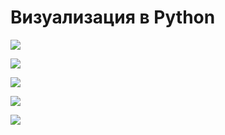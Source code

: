 # Визуализация в Python

![](https://github.com/aaaaaaaalesha/python_visualization/blob/master/visualization%20in%20matplotlib&plotly/project/images/results_viz1.png)

![](https://github.com/aaaaaaaalesha/python_visualization/blob/master/visualization%20in%20matplotlib&plotly/project/images/results_viz2.png)

![](https://github.com/aaaaaaaalesha/python_visualization/blob/master/visualization%20in%20matplotlib&plotly/project/images/results_viz3.png)

![](https://github.com/aaaaaaaalesha/python_visualization/blob/master/visualization%20in%20matplotlib%26plotly/project/images/results_viz4.png)

![](https://github.com/aaaaaaaalesha/python_visualization/blob/master/visualization%20in%20matplotlib&plotly/project/images/results_viz5.png)
